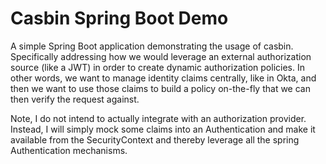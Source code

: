 # Casbin Spring Boot Demo

A simple Spring Boot application demonstrating the usage 
of casbin. Specifically addressing how we would leverage
an external authorization source (like a JWT) in order to
create dynamic authorization policies. In other words, we
want to manage identity claims centrally, like in Okta, 
and then we want to use those claims to build a policy 
on-the-fly that we can then verify the request against.

Note, I do not intend to actually integrate with an authorization
provider. Instead, I will simply mock some claims into an
Authentication and make it available from the SecurityContext
and thereby leverage all the spring Authentication mechanisms.
